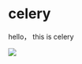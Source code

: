 # celery

hello， this is celery

<img src="https://profile-counter.glitch.me/seraphical/count.svg" />
